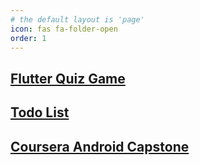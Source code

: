 ```yaml
---
# the default layout is 'page'
icon: fas fa-folder-open
order: 1
---
```


## [Flutter Quiz Game](/blog/flutter-quiz/)
## [Todo List](/blog/android-todo/)
## [Coursera Android Capstone](/blog/capstone)